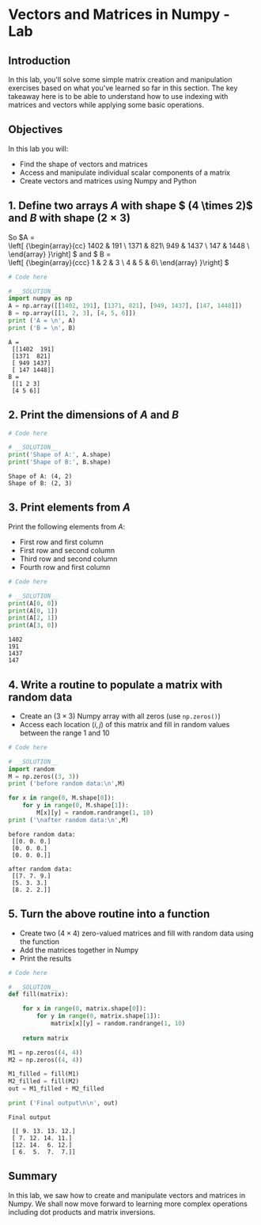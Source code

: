 
# Vectors and Matrices in Numpy - Lab

## Introduction

In this lab, you'll solve some simple matrix creation and manipulation exercises based on what you've learned so far in this section. The key takeaway here is to be able to understand how to use indexing with matrices and vectors while applying some basic operations.

## Objectives

In this lab you will: 

- Find the shape of vectors and matrices 
- Access and manipulate individual scalar components of a matrix 
- Create vectors and matrices using Numpy and Python

## 1. Define two arrays $A$  with shape $ (4 \times 2)$ and $B$ with shape $(2 \times 3)$ 
So    $A =    
  \left[ {\begin{array}{cc}
   1402 & 191 \\
   1371 &  821\\
   949 &  1437 \\
   147 & 1448 \\
  \end{array} }\right]
$
and
$
B =    
  \left[ {\begin{array}{ccc}
   1 & 2 & 3 \\
   4 & 5 & 6\\
  \end{array} }\right]
$


```python
# Code here
```


```python
# __SOLUTION__ 
import numpy as np
A = np.array([[1402, 191], [1371, 821], [949, 1437], [147, 1448]])
B = np.array([[1, 2, 3], [4, 5, 6]])
print ('A = \n', A)
print ('B = \n', B)
```

    A = 
     [[1402  191]
     [1371  821]
     [ 949 1437]
     [ 147 1448]]
    B = 
     [[1 2 3]
     [4 5 6]]


## 2. Print the dimensions of $A$ and $B$ 


```python
# Code here
```


```python
# __SOLUTION__ 
print('Shape of A:', A.shape)
print('Shape of B:', B.shape)
```

    Shape of A: (4, 2)
    Shape of B: (2, 3)


## 3. Print elements from $A$

Print the following elements from $A$: 

* First row and first column
* First row and second column
* Third row and second column
* Fourth row and first column


```python
# Code here
```


```python
# __SOLUTION__ 
print(A[0, 0])
print(A[0, 1])
print(A[2, 1])
print(A[3, 0])
```

    1402
    191
    1437
    147


## 4. Write a routine to populate a matrix with random data
* Create an $(3 \times 3)$ Numpy array with all zeros (use `np.zeros()`)
* Access each location $(i,j)$ of this matrix and fill in random values between the range 1 and 10 


```python
# Code here
```


```python
# __SOLUTION__ 
import random
M = np.zeros((3, 3))
print ('before random data:\n',M)

for x in range(0, M.shape[0]):
    for y in range(0, M.shape[1]):
        M[x][y] = random.randrange(1, 10) 
print ('\nafter random data:\n',M)
```

    before random data:
     [[0. 0. 0.]
     [0. 0. 0.]
     [0. 0. 0.]]
    
    after random data:
     [[7. 7. 9.]
     [5. 3. 3.]
     [8. 2. 2.]]


## 5. Turn the above routine into a function
* Create two $(4 \times 4)$ zero-valued matrices and fill with random data using the function
* Add the matrices together in Numpy 
* Print the results


```python
# Code here
```


```python
# __SOLUTION__ 
def fill(matrix):

    for x in range(0, matrix.shape[0]):
        for y in range(0, matrix.shape[1]):
            matrix[x][y] = random.randrange(1, 10)
    
    return matrix

M1 = np.zeros((4, 4))
M2 = np.zeros((4, 4))

M1_filled = fill(M1)
M2_filled = fill(M2)
out = M1_filled + M2_filled

print ('Final output\n\n', out)
```

    Final output
    
     [[ 9. 13. 13. 12.]
     [ 7. 12. 14. 11.]
     [12. 14.  6. 12.]
     [ 6.  5.  7.  7.]]


## Summary 

In this lab, we saw how to create and manipulate vectors and matrices in Numpy. We shall now move forward to learning more complex operations including dot products and matrix inversions.  
